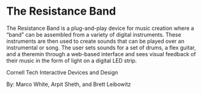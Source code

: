 # The Resistance Band

The Resistance Band is a plug-and-play device for music creation where a “band” can be assembled from a variety of digital instruments. These instruments are then used to create sounds that can be played over an instrumental or song. The user sets sounds for a set of drums, a flex guitar, and a theremin through a web-based interface and sees visual feedback of their music in the form of light on a digital LED strip.

Cornell Tech Interactive Devices and Design

By: Marco White, Arpit Sheth, and Brett Leibowitz
